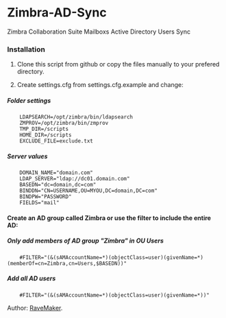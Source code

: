 Zimbra-AD-Sync
==============

Zimbra Collaboration Suite Mailboxs Active Directory Users Sync

### Installation

1. Clone this script from github or copy the files manually to your prefered directory.

2. Create settings.cfg from settings.cfg.example and change:

##### Folder settings
	    LDAPSEARCH=/opt/zimbra/bin/ldapsearch
	    ZMPROV=/opt/zimbra/bin/zmprov
	    TMP_DIR=/scripts
	    HOME_DIR=/scripts
	    EXCLUDE_FILE=exclude.txt

##### Server values
	    DOMAIN_NAME="domain.com"
	    LDAP_SERVER="ldap://dc01.domain.com"
	    BASEDN="dc=domain,dc=com"
	    BINDDN="CN=USERNAME,OU=MYOU,DC=domain,DC=com"
	    BINDPW="PASSWORD"
	    FIELDS="mail"

#### Create an AD group called Zimbra or use the filter to include the entire AD:

##### Only add members of AD group "Zimbra" in OU Users
	    #FILTER="(&(sAMAccountName=*)(objectClass=user)(givenName=*)(memberOf=cn=Zimbra,cn=Users,$BASEDN))"

##### Add all AD users
	    #FILTER="(&(sAMAccountName=*)(objectClass=user)(givenName=*))"


Author: [RaveMaker][RaveMaker].

[RaveMaker]: http://ravemaker.net
